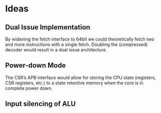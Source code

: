 # Ideas

## Dual Issue Implementation

By widening the fetch interface to 64bit we could theoretically fetch two and more instructions with a single fetch. Doubling the (compressed) decoder would result in a dual issue architecture.

## Power-down Mode

The CSR’s APB interface would allow for storing the CPU state (registers, CSR registers, etc.) to a state retentive memory when the core is in complete power down.

## Input silencing of ALU